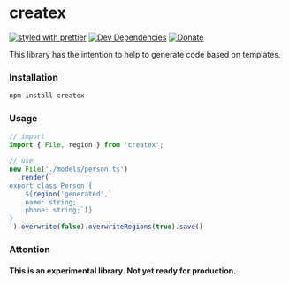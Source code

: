 # createx

[![styled with prettier](https://img.shields.io/badge/styled_with-prettier-ff69b4.svg)](https://github.com/prettier/prettier)
[![Dev Dependencies](https://david-dm.org/dan2dev/createx/dev-status.svg)](https://david-dm.org/dan2dev/createx?type=dev)
[![Donate](https://img.shields.io/badge/donate-paypal-blue.svg)](https://paypal.me/dan2dev)

This library has the intention to help to generate code based on templates.

### Installation

```bash
npm install createx
```

### Usage

```typescript
// import
import { File, region } from 'createx';

// use
new File('./models/person.ts')
  .render(`
export class Person {
    ${region('generated',`
    name: string;
    phone: string;`)}
}
`).overwrite(false).overwriteRegions(true).save()
```

### Attention

#### This is an experimental library. Not yet ready for production.
